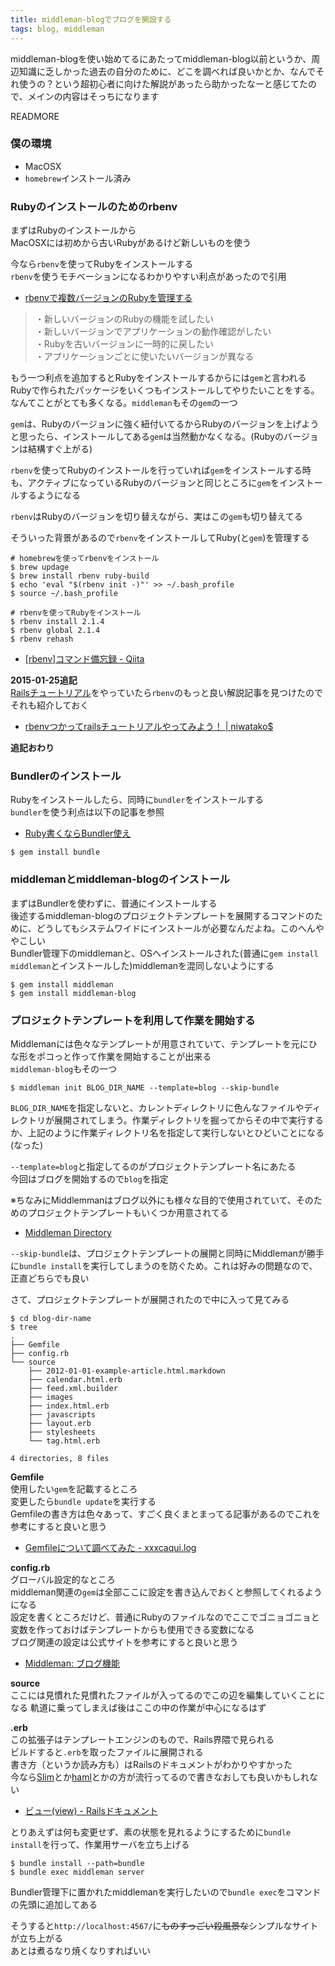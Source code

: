 ```yaml
---
title: middleman-blogでブログを開設する
tags: blog, middleman
---
```


middleman-blogを使い始めてるにあたってmiddleman-blog以前というか、周辺知識に乏しかった過去の自分のために、どこを調べれば良いかとか、なんでそれ使うの？という超初心者に向けた解説があったら助かったなーと感じてたので、メインの内容はそっちになります

READMORE

### 僕の環境

- MacOSX
- `homebrew`インストール済み

### Rubyのインストールのためのrbenv

まずはRubyのインストールから  
MacOSXには初めから古いRubyがあるけど新しいものを使う

今なら`rbenv`を使ってRubyをインストールする  
`rbenv`を使うモチベーションになるわかりやすい利点があったので引用

- [rbenvで複数バージョンのRubyを管理する](http://tech-sketch.jp/2014/04/rbenvで複数バージョンのrubyを管理する.html)

>・新しいバージョンのRubyの機能を試したい  
>・新しいバージョンでアプリケーションの動作確認がしたい  
>・Rubyを古いバージョンに一時的に戻したい  
>・アプリケーションごとに使いたいバージョンが異なる

もう一つ利点を追加するとRubyをインストールするからには`gem`と言われるRubyで作られたパッケージをいくつもインストールしてやりたいことをする。なんてことがとても多くなる。`middleman`もその`gem`の一つ

`gem`は、Rubyのバージョンに強く紐付いてるからRubyのバージョンを上げようと思ったら、インストールしてある`gem`は当然動かなくなる。(Rubyのバージョンは結構すぐ上がる)

`rbenv`を使ってRubyのインストールを行っていれば`gem`をインストールする時も、アクティブになっているRubyのバージョンと同じところに`gem`をインストールするようになる

`rbenv`はRubyのバージョンを切り替えながら、実はこの`gem`も切り替えてる

そういった背景があるので`rbenv`をインストールしてRuby(と`gem`)を管理する

```shell
# homebrewを使ってrbenvをインストール
$ brew updage
$ brew install rbenv ruby-build
$ echo 'eval "$(rbenv init -)"' >> ~/.bash_profile
$ source ~/.bash_profile

# rbenvを使ってRubyをインストール
$ rbenv install 2.1.4
$ rbenv global 2.1.4
$ rbenv rehash
```

- [[rbenv]コマンド備忘録 - Qiita](http://qiita.com/a_ishidaaa/items/8cc14453289dba1413dd)

**2015-01-25追記**  
[Railsチュートリアル](http://railstutorial.jp/)をやっていたら`rbenv`のもっと良い解説記事を見つけたのでそれも紹介しておく

- [rbenvつかってrailsチュートリアルやってみよう！ | niwatako$](http://niwatako.tips/20140724/article121.html)

**追記おわり**

### Bundlerのインストール

Rubyをインストールしたら、同時に`bundler`をインストールする  
`bundler`を使う利点は以下の記事を参照

- [Ruby書くならBundler使え](http://shokai.org/blog/archives/7262)

```shell
$ gem install bundle
```

### middlemanとmiddleman-blogのインストール

まずはBundlerを使わずに、普通にインストールする  
後述するmiddleman-blogのプロジェクトテンプレートを展開するコマンドのために、どうしてもシステムワイドにインストールが必要なんだよね。このへんややこしい  
Bundler管理下のmiddlemanと、OSへインストールされた(普通に`gem install middleman`とインストールした)middlemanを混同しないようにする

```shell
$ gem install middleman
$ gem install middleman-blog
```

### プロジェクトテンプレートを利用して作業を開始する

Middlemanには色々なテンプレートが用意されていて、テンプレートを元にひな形をポコっと作って作業を開始することが出来る  
`middleman-blog`もその一つ

```shell
$ middleman init BLOG_DIR_NAME --template=blog --skip-bundle
```

`BLOG_DIR_NAME`を指定しないと、カレントディレクトリに色んなファイルやディレクトリが展開されてしまう。作業ディレクトリを掘ってからその中で実行するか、上記のように作業ディレクトリ名を指定して実行しないとひどいことになる(なった)

`--template=blog`と指定してるのがプロジェクトテンプレート名にあたる  
今回はブログを開始するので`blog`を指定

※ちなみにMiddlemmanはブログ以外にも様々な目的で使用されていて、そのためのプロジェクトテンプレートもいくつか用意されてる

- [Middleman Directory](http://directory.middlemanapp.com/#/templates/all)

`--skip-bundle`は、プロジェクトテンプレートの展開と同時にMiddlemanが勝手に`bundle install`を実行してしまうのを防ぐため。これは好みの問題なので、正直どちらでも良い


さて、プロジェクトテンプレートが展開されたので中に入って見てみる

```shell
$ cd blog-dir-name
$ tree
.
├── Gemfile
├── config.rb
└── source
    ├── 2012-01-01-example-article.html.markdown
    ├── calendar.html.erb
    ├── feed.xml.builder
    ├── images
    ├── index.html.erb
    ├── javascripts
    ├── layout.erb
    ├── stylesheets
    └── tag.html.erb

4 directories, 8 files
```

**Gemfile**  
使用したい`gem`を記載するところ  
変更したら`bundle update`を実行する  
Gemfileの書き方は色々あって、すごく良くまとまってる記事があるのでこれを参考にすると良いと思う

- [Gemfileについて調べてみた - xxxcaqui.log](http://xxxcaqui.hatenablog.com/entry/2013/02/11/013421)

**config.rb**  
グローバル設定的なところ  
middleman関連の`gem`は全部ここに設定を書き込んでおくと参照してくれるようになる  
設定を書くところだけど、普通にRubyのファイルなのでここでゴニョゴニョと変数を作っておけばテンプレートからも使用できる変数になる  
ブログ関連の設定は公式サイトを参考にすると良いと思う

- [Middleman: ブログ機能](https://middlemanapp.com/jp/basics/blogging/)

**source**  
ここには見慣れた見慣れたファイルが入ってるのでこの辺を編集していくことになる
軌道に乗ってしまえば後はここの中の作業が中心になるはず

**.erb**  
この拡張子はテンプレートエンジンのもので、Rails界隈で見られる  
ビルドすると`.erb`を取ったファイルに展開される  
書き方（というか読み方も）はRailsのドキュメントがわかりやすかった  
今なら[Slim](http://slim-lang.com/)とか[haml](http://haml.info/)とかの方が流行ってるので書きなおしても良いかもしれない

- [ビュー(view) - Railsドキュメント](http://railsdoc.com/view)


とりあえずは何も変更せず、素の状態を見れるようにするために`bundle install`を行って、作業用サーバを立ち上げる

```shell
$ bundle install --path=bundle
$ bundle exec middleman server
```

Bundler管理下に置かれたmiddlemanを実行したいので`bundle exec`をコマンドの先頭に追加してある

そうすると`http://localhost:4567/`に<s>ものすっごい殺風景な</s>シンプルなサイトが立ち上がる  
あとは煮るなり焼くなりすればいい
